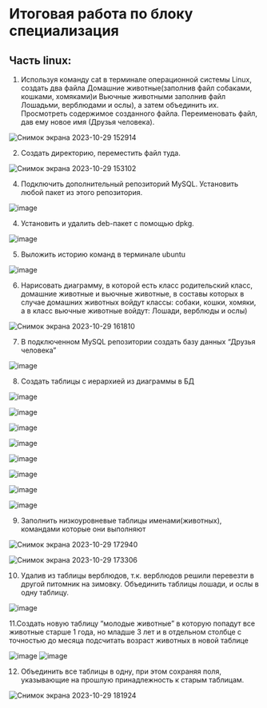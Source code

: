 
# Итоговая работа по блоку специализация
## Часть linux:

1. Используя команду cat в терминале операционной системы Linux, создать два файла
Домашние животные(заполнив файл собаками, кошками, хомяками)и Вьючные животными заполнив файл Лошадьми, верблюдами и ослы), а затем объединить их. Просмотреть содержимое созданного файла.
Переименовать файл, дав ему новое имя (Друзья человека).

![Снимок экрана 2023-10-29 152914](https://github.com/Winniebob/AnimalsWork/assets/131287620/c551a5c6-5e91-414d-a78e-872854511d0a)

2. Создать директорию, переместить файл туда.

![Снимок экрана 2023-10-29 153102](https://github.com/Winniebob/AnimalsWork/assets/131287620/6168616d-e632-4ef2-af5a-ba64c61df8f9)

4. Подключить дополнительный репозиторий MySQL. Установить любой пакет из этого репозитория.

![image](https://github.com/Winniebob/AnimalsWork/assets/131287620/a88f7584-57c6-49ce-9ab2-989c1835bfb0)

4. Установить и удалить deb-пакет с помощью dpkg.

![image](https://github.com/Winniebob/AnimalsWork/assets/131287620/d3cb4e56-b467-4a2d-abd4-9e1393e4c0ac)

5. Выложить историю команд в терминале ubuntu

![image](https://github.com/Winniebob/AnimalsWork/assets/131287620/2c25077c-7313-4940-bfea-5943296da258)

6. Нарисовать диаграмму, в которой есть класс родительский класс, домашние животные и вьючные животные, в составы которых в случае домашних животных войдут классы: собаки, кошки, хомяки, а в класс вьючные животные войдут: Лошади, верблюды и ослы)

![Снимок экрана 2023-10-29 161810](https://github.com/Winniebob/AnimalsWork/assets/131287620/eb696d3f-ae64-48d5-aa41-4c446f46808d)



7. В подключенном MySQL репозитории создать базу данных “Друзья человека”

![image](https://github.com/Winniebob/AnimalsWork/assets/131287620/7176d6a9-8cb5-4f1c-8d18-caadf5a45847)

8. Создать таблицы с иерархией из диаграммы в БД

![image](https://github.com/Winniebob/AnimalsWork/assets/131287620/805b52bc-259c-4c04-86d5-39de4b74e49b)

![image](https://github.com/Winniebob/AnimalsWork/assets/131287620/7073f29d-26b2-40eb-a0ec-d8ab20f0c97f)

![image](https://github.com/Winniebob/AnimalsWork/assets/131287620/34f2503f-85d5-42d5-aafb-f03abb5158e7)

![image](https://github.com/Winniebob/AnimalsWork/assets/131287620/8717a862-389f-4dec-90d5-45596c90b4c3)

![image](https://github.com/Winniebob/AnimalsWork/assets/131287620/f9943690-345a-42ca-89fd-7b00a01c28e6)

![image](https://github.com/Winniebob/AnimalsWork/assets/131287620/8ff174eb-6ab4-48ad-85ff-1bed28a1a7cd)

![image](https://github.com/Winniebob/AnimalsWork/assets/131287620/22a3a2f3-3f43-477f-81bc-71112808aca1)

![image](https://github.com/Winniebob/AnimalsWork/assets/131287620/da7b5bf3-2974-4adb-937b-4b4e6d0694b9)

9. Заполнить низкоуровневые таблицы именами(животных), командами которые они выполняют

![Снимок экрана 2023-10-29 172940](https://github.com/Winniebob/AnimalsWork/assets/131287620/e6964914-b1b4-440b-a6d6-5c23be738736)

![Снимок экрана 2023-10-29 173306](https://github.com/Winniebob/AnimalsWork/assets/131287620/84c71a23-5048-4b92-9a65-f2a2ece05b80)


10. Удалив из таблицы верблюдов, т.к. верблюдов решили перевезти в другой питомник на зимовку. Объединить таблицы лошади, и ослы в одну таблицу.

![image](https://github.com/Winniebob/AnimalsWork/assets/131287620/28ec23e1-d293-49c5-ae59-70aa5513f7eb)

11.Создать новую таблицу “молодые животные” в которую попадут все животные старше 1 года, но младше 3 лет и в отдельном столбце с точностью до месяца подсчитать возраст животных в новой таблице

![image](https://github.com/Winniebob/AnimalsWork/assets/131287620/6f6a42c3-0744-43ad-abc8-81ca5054ce14)
![image](https://github.com/Winniebob/AnimalsWork/assets/131287620/1388e498-f615-4055-83c4-079e96414266)

12. Объединить все таблицы в одну, при этом сохраняя поля, указывающие на прошлую принадлежность к старым таблицам.

![Снимок экрана 2023-10-29 181924](https://github.com/Winniebob/AnimalsWork/assets/131287620/cda4b2f3-521f-4dc6-a587-b278825728bd)


